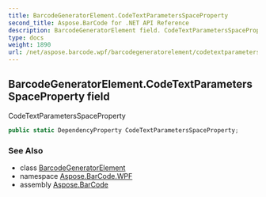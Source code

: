 ```yaml
---
title: BarcodeGeneratorElement.CodeTextParametersSpaceProperty
second_title: Aspose.BarCode for .NET API Reference
description: BarcodeGeneratorElement field. CodeTextParametersSpaceProperty
type: docs
weight: 1890
url: /net/aspose.barcode.wpf/barcodegeneratorelement/codetextparametersspaceproperty/
---
```

## BarcodeGeneratorElement.CodeTextParametersSpaceProperty field

CodeTextParametersSpaceProperty

```csharp
public static DependencyProperty CodeTextParametersSpaceProperty;
```

### See Also

* class [BarcodeGeneratorElement](../)
* namespace [Aspose.BarCode.WPF](../../barcodegeneratorelement/)
* assembly [Aspose.BarCode](../../../)


